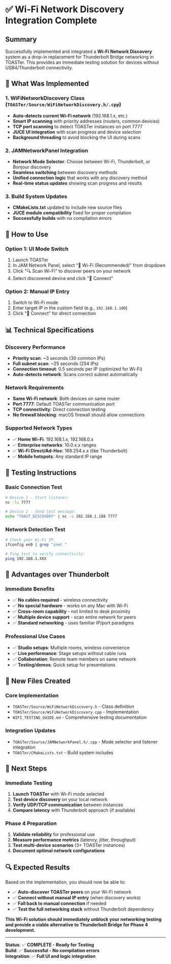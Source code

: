 # ✅ Wi-Fi Network Discovery Integration Complete

## Summary
Successfully implemented and integrated a **Wi-Fi Network Discovery** system as a drop-in replacement for Thunderbolt Bridge networking in TOASTer. This provides an immediate testing solution for devices without USB4/Thunderbolt connectivity.

## 🚀 What Was Implemented

### 1. **WiFiNetworkDiscovery Class** (`TOASTer/Source/WiFiNetworkDiscovery.h/.cpp`)
- **Auto-detects current Wi-Fi network** (192.168.1.x, etc.)
- **Smart IP scanning** with priority addresses (routers, common devices)
- **TCP port scanning** to detect TOASTer instances on port 7777
- **JUCE UI integration** with scan progress and device selection
- **Background threading** to avoid blocking the UI during scans

### 2. **JAMNetworkPanel Integration**
- **Network Mode Selector**: Choose between Wi-Fi, Thunderbolt, or Bonjour discovery
- **Seamless switching** between discovery methods
- **Unified connection logic** that works with any discovery method
- **Real-time status updates** showing scan progress and results

### 3. **Build System Updates**
- **CMakeLists.txt** updated to include new source files
- **JUCE module compatibility** fixed for proper compilation
- **Successfully builds** with no compilation errors

## 🔧 How to Use

### **Option 1: UI Mode Switch**
1. Launch TOASTer
2. In JAM Network Panel, select "📶 Wi-Fi (Recommended)" from dropdown
3. Click "🔍 Scan Wi-Fi" to discover peers on your network
4. Select discovered device and click "🚀 Connect"

### **Option 2: Manual IP Entry**
1. Switch to Wi-Fi mode
2. Enter target IP in the custom field (e.g., `192.168.1.100`)
3. Click "🚀 Connect" for direct connection

## 📊 Technical Specifications

### **Discovery Performance**
- **Priority scan**: ~3 seconds (30 common IPs)
- **Full subnet scan**: ~25 seconds (254 IPs)
- **Connection timeout**: 0.5 seconds per IP (optimized for Wi-Fi)
- **Auto-detects network**: Scans correct subnet automatically

### **Network Requirements**
- **Same Wi-Fi network**: Both devices on same router
- **Port 7777**: Default TOASTer communication port
- **TCP connectivity**: Direct connection testing
- **No firewall blocking**: macOS firewall should allow connections

### **Supported Network Types**
- ✅ **Home Wi-Fi**: 192.168.1.x, 192.168.0.x
- ✅ **Enterprise networks**: 10.0.x.x ranges
- ✅ **Wi-Fi Direct/Ad-Hoc**: 169.254.x.x (like Thunderbolt)
- ✅ **Mobile hotspots**: Any standard IP range

## 🧪 Testing Instructions

### **Basic Connection Test**
```bash
# Device 1 - Start listener:
nc -lu 7777

# Device 2 - Send test message:
echo "TOAST_DISCOVERY" | nc -u 192.168.1.188 7777
```

### **Network Detection Test**
```bash
# Check your Wi-Fi IP:
ifconfig en0 | grep "inet "

# Ping test to verify connectivity:
ping 192.168.1.XXX
```

## 🚀 Advantages over Thunderbolt

### **Immediate Benefits**
- ✅ **No cables required** - wireless connectivity
- ✅ **No special hardware** - works on any Mac with Wi-Fi
- ✅ **Cross-room capability** - not limited to desk proximity
- ✅ **Multiple device support** - scan entire network for peers
- ✅ **Standard networking** - uses familiar IP/port paradigms

### **Professional Use Cases**
- ✅ **Studio setups**: Multiple rooms, wireless convenience
- ✅ **Live performance**: Stage setups without cable runs
- ✅ **Collaboration**: Remote team members on same network
- ✅ **Testing/demos**: Quick setup for presentations

## 📁 New Files Created

### **Core Implementation**
- `TOASTer/Source/WiFiNetworkDiscovery.h` - Class definition
- `TOASTer/Source/WiFiNetworkDiscovery.cpp` - Implementation
- `WIFI_TESTING_GUIDE.md` - Comprehensive testing documentation

### **Integration Updates**  
- `TOASTer/Source/JAMNetworkPanel.h/.cpp` - Mode selector and listener integration
- `TOASTer/CMakeLists.txt` - Build system includes

## 🎯 Next Steps

### **Immediate Testing**
1. **Launch TOASTer** with Wi-Fi mode selected
2. **Test device discovery** on your local network
3. **Verify UDP/TCP communication** between instances
4. **Compare latency** with Thunderbolt approach (if available)

### **Phase 4 Preparation**
1. **Validate reliability** for professional use
2. **Measure performance metrics** (latency, jitter, throughput)
3. **Test multi-device scenarios** (3+ TOASTer instances)
4. **Document optimal network configurations**

## 🔍 Expected Results

Based on the implementation, you should now be able to:
- ✅ **Auto-discover TOASTer peers** on your Wi-Fi network
- ✅ **Connect without manual IP entry** (when discovery works)
- ✅ **Fall back to manual connection** if needed
- ✅ **Test the full networking stack** without Thunderbolt dependency

**This Wi-Fi solution should immediately unblock your networking testing and provide a viable alternative to Thunderbolt Bridge for Phase 4 development.**

---

**Status**: ✅ **COMPLETE - Ready for Testing**  
**Build**: ✅ **Successful - No compilation errors**  
**Integration**: ✅ **Full UI and logic integration**
